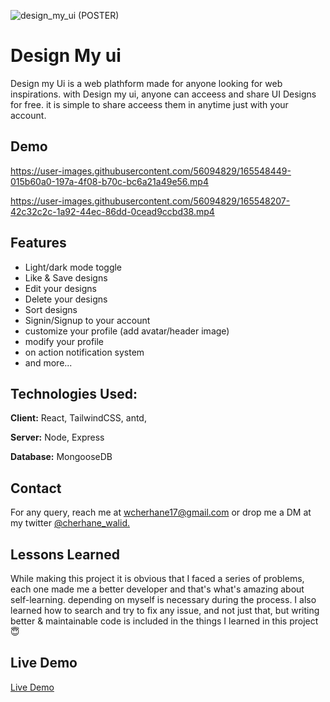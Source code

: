 ![design_my_ui (POSTER)](https://user-images.githubusercontent.com/56094829/166807131-43bf8d12-18af-4c3c-8b76-cb255f1e178f.png)

# Design My ui

Design my Ui is a web plathform made for anyone looking for web inspirations. with Design my ui, anyone can acceess and share UI Designs for free. 
it is simple to share acceess them in anytime just with your account.


## Demo


https://user-images.githubusercontent.com/56094829/165548449-015b60a0-197a-4f08-b70c-bc6a21a49e56.mp4

https://user-images.githubusercontent.com/56094829/165548207-42c32c2c-1a92-44ec-86dd-0cead9ccbd38.mp4





## Features

- Light/dark mode toggle
- Like & Save designs
- Edit your designs
- Delete your designs
- Sort designs 
- Signin/Signup to your account
- customize your profile (add avatar/header image)
- modify your profile
- on action notification system
- and more...

## Technologies Used:

**Client:** React, TailwindCSS, antd,

**Server:** Node, Express

**Database:** MongooseDB
## Contact

For any query, reach me at wcherhane17@gmail.com or drop me a DM at my twitter
[@cherhane_walid.](https://twitter.com/cherhane_walid)
 


## Lessons Learned

While making this project it is obvious that I faced a series of problems, each one made me a better developer and that's what's amazing about self-learning. depending on myself is necessary during the process. I also learned how to search and try to fix any issue, and not just that, but writing better & maintainable code is included in the things I learned in this project 😇
## Live Demo

[Live Demo](https://design-my-ui.vercel.app)

